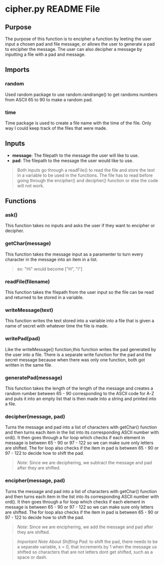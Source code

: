 # cipher.py README File

## Purpose

The purpose of this function is to encipher a function by leeting the user input a chosen pad and file message, or allows the user to generate a pad to encipher the message. The user can also decipher a message by inputting a file with a pad and message. 

## Imports 

### **random** 

Used random package to use random.randrange() to get randoms numbers from ASCII 65 to 90 to make a random pad.

### **time**

Time package is used to create a file name with the time of the file. Only way I could keep track of the files that were made. 

## Inputs
- **message**: The filepath to the message the user will like to use.
- **pad**: The filepath to the message the user would like to use.
> Both inputs go through a readFile() to read the file and store the text in a variable to be used in the functions. The file has to read before going through the encipher() and decipher() function or else the code will not work.

## Functions

### **ask()**

This function takes no inputs and asks the user if they want to encipher or decipher.

### **getChar(message)**

This function takes the message input as a paramenter to turn every character in the message into an item in a list.
> ex: "Hi" would become ["H", "i"]

### **readFile(filename)**

This function takes the filepath from the user input so the file can be read and returned to be stored in a variable.

### **writeMessage(text)**

This function writes the text stored into a variable into a file that is given a name of secret with whatever time the file is made.

### **writePad(pad)**

Like the writeMessage() function,this function writes the pad generated by the user into a file. There is a separate write function for the pad and the secret message because when there was only one function, both got written in the same file. 

### **generatePad(message)**

This function takes the length of the length of the message and creates a random rumber between 65 - 90 corresponding to the ASCII code for A-Z and puts it into an empty list that is then made into a string and printed into a file. 

### **decipher(message, pad)**

Turns the message and pad into a list of characters with getChar() function and then turns each item in the list into its corresponding ASCII number with ord(). It then goes through a for loop which checks if each element in message is between 65 - 90 or 97 - 122 so we can make sure only letters are shifted. The for loop also checks if the item in pad is between 65 - 90 or 97 - 122 to decide how to shift the pad. 

> *Note*: Since we are deciphering, we subtract the message and pad after they are shifted. 

### **encipher(message, pad)**

Turns the message and pad into a list of characters with getChar() function and then turns each item in the list into its corresponding ASCII number with ord(). It then goes through a for loop which checks if each element in message is between 65 - 90 or 97 - 122 so we can make sure only letters are shifted. The for loop also checks if the item in pad is between 65 - 90 or 97 - 122 to decide how to shift the pad. 

> *Note*: Since we are enciphering, we add the message and pad after they are shifted. 

> *Important Note About Shifting Pad*: to shift the pad, there needs to be a separate variable, x = 0, that increments by 1 when the message us shifted so characters that are not letters dont get shifted, such as a space or dash. 